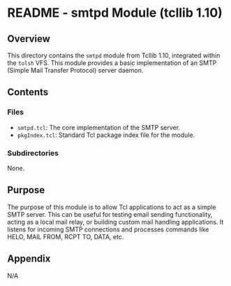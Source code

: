 # README - smtpd Module (tcllib 1.10)

## Overview

This directory contains the `smtpd` module from Tcllib 1.10, integrated within the `tolsh` VFS. This module provides a basic implementation of an SMTP (Simple Mail Transfer Protocol) server daemon.

## Contents

### Files

- `smtpd.tcl`: The core implementation of the SMTP server.
- `pkgIndex.tcl`: Standard Tcl package index file for the module.

### Subdirectories

None.

## Purpose

The purpose of this module is to allow Tcl applications to act as a simple SMTP server. This can be useful for testing email sending functionality, acting as a local mail relay, or building custom mail handling applications. It listens for incoming SMTP connections and processes commands like HELO, MAIL FROM, RCPT TO, DATA, etc.

## Appendix

N/A 